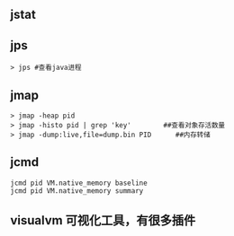 ## jstat


## jps
```
> jps #查看java进程
```


## jmap

```
> jmap -heap pid
> jmap -histo pid | grep 'key'        ##查看对象存活数量
> jmap -dump:live,file=dump.bin PID      ##内存转储   
```


## jcmd

```
jcmd pid VM.native_memory baseline
jcmd pid VM.native_memory summary

```


## visualvm 可视化工具，有很多插件